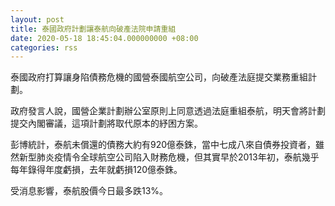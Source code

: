 ```yaml
---
layout: post
title: 泰國政府計劃讓泰航向破產法院申請重組
date: 2020-05-18 18:45:04.000000000 +08:00
categories: rss
---
```


泰國政府打算讓身陷債務危機的國營泰國航空公司，向破產法庭提交業務重組計劃。

政府發言人說，國營企業計劃辦公室原則上同意透過法庭重組泰航，明天會將計劃提交內閣審議，這項計劃將取代原本的紓困方案。

彭博統計，泰航未償還的債務大約有920億泰銖，當中七成八來自債券投資者，雖然新型肺炎疫情令全球航空公司陷入財務危機，但其實早於2013年初，泰航幾乎每年錄得年度虧損，去年就虧損120億泰銖。

受消息影響，泰航股價今日最多跌13%。
